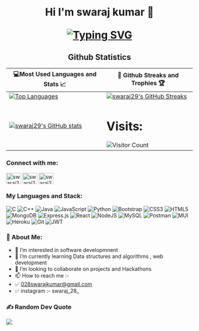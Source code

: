 <h1 align="center">Hi I'm swaraj kumar 👋
  
<!-- <img src="https://raw.githubusercontent.com/aemmadi/aemmadi/master/wave.gif" alt="swaraj" width="10px"> -->
  
[![Typing SVG](https://readme-typing-svg.herokuapp.com?font=poppins&size=23&duration=4000&color=F714ED&lines=A+Passionate+FullStack+Developer)](https://git.io/typing-svg)
</h1>
  
<h2 align="center">Github Statistics </h2>

|💻Most Used Languages and Stats 📈|🎯 Github Streaks and Trophies 🏆|
|-----------------------------------|----------------------------------|
|[![Top Languages](https://github-readme-stats.vercel.app/api/top-langs/?username=swaraj29&show_icons=true&theme=midnight-purple&layout=compact&hide_title=true)](https://github.com/swaraj29)|[![swaraj29's GitHub Streaks](https://github-readme-streak-stats.herokuapp.com/?user=swaraj29&theme=midnight-purple&hide_border=true)](https://github.com/swaraj29)
|[![swaraj29's GitHub stats](https://github-readme-stats.vercel.app/api?username=swaraj29&show_icons=true&theme=ayu-mirage&hide_title=true)](https://github.com/swaraj29)|<h1 >Visits: </h1> ![Visitor Count](https://profile-counter.glitch.me/swaraj29/count.svg)



<h3 align="left">Connect with me:</h3>

<p align="left">
  <a href="https://linkedin.com/in/swaraj-kumar-84237b22b" target="blank"><img align="center" src="https://raw.githubusercontent.com/rahuldkjain/github-profile-readme-generator/master/src/images/icons/Social/linked-in-alt.svg" alt="swaraj29" height="30" width="40" /></a>
  <a href="https://twitter.com/Swarajkr25" target="blank"><img align="center" src="https://raw.githubusercontent.com/rahuldkjain/github-profile-readme-generator/master/src/images/icons/Social/twitter.svg" alt="swaraj29" height="30" width="40" /></a>
  <a href="https://www.instagram.com/swaraj_28_/" target="blank"><img align="center" src="https://raw.githubusercontent.com/rahuldkjain/github-profile-readme-generator/master/src/images/icons/Social/instagram.svg" alt="swaraj29" height="30" width="40" /></a>
</p>


<h3 align="left">My Languages and Stack:</h3>

![C](https://img.shields.io/badge/c-%2300599C.svg?style=for-the-badge&logo=c&logoColor=white)
![C++](https://img.shields.io/badge/c++-%2300599C.svg?style=for-the-badge&logo=c%2B%2B&logoColor=white)
![Java](https://img.shields.io/badge/Java-%23ED8B00.svg?style=for-the-badge&logo=java&logoColor=white)
![JavaScript](https://img.shields.io/badge/javascript-%23323330.svg?style=for-the-badge&logo=javascript&logoColor=%23F7DF1E)
![Python](https://img.shields.io/badge/python-3670A0?style=for-the-badge&logo=python&logoColor=ffdd54)
![Bootstrap](https://img.shields.io/badge/Bootstrap-%23563D7C.svg?style=for-the-badge&logo=bootstrap&logoColor=white)
![CSS3](https://img.shields.io/badge/css3-%231572B6.svg?style=for-the-badge&logo=css3&logoColor=white)
![HTML5](https://img.shields.io/badge/html5-%23E34F26.svg?style=for-the-badge&logo=html5&logoColor=white)
![MongoDB](https://img.shields.io/badge/MongoDB-%234ea94b.svg?style=for-the-badge&logo=mongodb&logoColor=white)
![Express.js](https://img.shields.io/badge/express.js-%23404d59.svg?style=for-the-badge&logo=express&logoColor=%2361DAFB)
![React](https://img.shields.io/badge/react-%2320232a.svg?style=for-the-badge&logo=react&logoColor=%2361DAFB)
![NodeJS](https://img.shields.io/badge/node.js-6DA55F?style=for-the-badge&logo=node.js&logoColor=white)
![MySQL](https://img.shields.io/badge/mysql-%2300f.svg?style=for-the-badge&logo=mysql&logoColor=white)
![Postman](https://img.shields.io/badge/Postman-FF6C37?style=for-the-badge&logo=postman&logoColor=white)
![MUI](https://img.shields.io/badge/MUI-%230081CB.svg?style=for-the-badge&logo=mui&logoColor=white)
![Heroku](https://img.shields.io/badge/heroku-%23430098.svg?style=for-the-badge&logo=heroku&logoColor=white)
![Git](https://img.shields.io/badge/git-%23F05033.svg?style=for-the-badge&logo=git&logoColor=white)
![JWT](https://img.shields.io/badge/JWT-black?style=for-the-badge&logo=JSON%20web%20tokens)

</p>

### 💫 About Me:
- 👀 I’m interested in software developmnent
- 🌱 I’m currently learning Data structures and algorithms , web development
- 💞️ I’m looking to collaborate on projects and Hackathons 
- 📫 How to reach me :- 
- ✅  028swarajkumar@gmail.com
- ✅  instagram :- swaraj_28_

### ✍️ Random Dev Quote
![](https://quotes-github-readme.vercel.app/api?type=horizontal&theme=radical)


<!-- section for marked stuff for change -->
<!-- ![GitHub Stats](https://github-readme-stats.vercel.app/api?username=swaraj29&theme=ayu-mirage)
<img src="https://github-readme-stats.vercel.app/api/top-langs/?username=swaraj29" />
 -->

<!---
swaraj29/swaraj29 is a ✨ special ✨ repository because its `README.md` (this file) appears on your GitHub profile.
You can click the Preview link to take a look at your changes.
--->
